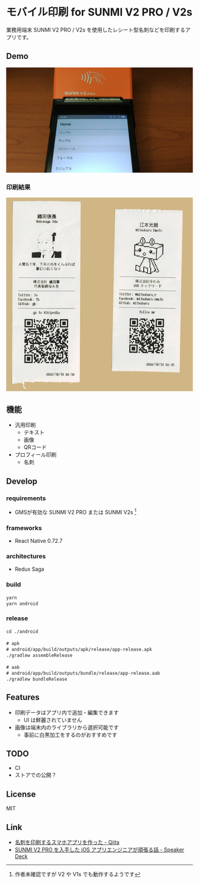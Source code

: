 モバイル印刷 for SUNMI V2 PRO / V2s
==

業務用端末 SUNMI V2 PRO / V2s を使用したレシート型名刺などを印刷するアプリです。

## Demo

[![動作デモ動画](README_Images/thumbnail.png)](https://www.youtube.com/watch?v=s9HNWSZ2Gbo)


### 印刷結果

![印刷結果](README_Images/receipts.png)

## 機能

- 汎用印刷
	- テキスト
	- 画像
	- QRコード
- プロフィール印刷
	- 名刺

## Develop

### requirements

- GMSが有効な SUNMI V2 PRO または SUNMI V2s [^requirements-others]

[^requirements-others]: 作者未確認ですが V2 や V1s でも動作するようです

### frameworks

- React Native 0.72.7

### architectures

- Redux Saga

### build

```shell
yarn
yarn android
```

### release

```shell
cd ./android

# apk
# android/app/build/outputs/apk/release/app-release.apk
./gradlew assembleRelease

# aab
# android/app/build/outputs/bundle/release/app-release.aab
./gradlew bundleRelease
```

## Features

- 印刷データはアプリ内で追加・編集できます
  - UI は鮮麗されていません
- 画像は端末内のライブラリから選択可能です
  - 事前に白黒加工をするのがおすすめです
 
## TODO

- CI
- ストアでの公開？

## License

MIT

## Link

- [名刺を印刷するスマホアプリを作った \- Qiita](https://qiita.com/mitsuharu_e/items/2aeb060c6934e763b6c0)
- [SUNMI V2 PRO を入手した iOS アプリエンジニアが頑張る話 \- Speaker Deck](https://speakerdeck.com/mitsuharu/kyotolt-20221209)
